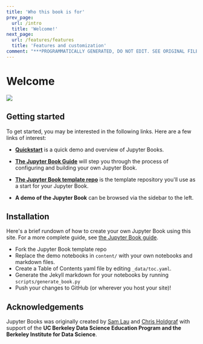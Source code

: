 ```yaml
---
title: 'Who this book is for'
prev_page:
  url: /intro
  title: 'Welcome!'
next_page:
  url: /features/features
  title: 'Features and customization'
comment: "***PROGRAMMATICALLY GENERATED, DO NOT EDIT. SEE ORIGINAL FILES IN /content***"
---
```


# Welcome
<!-- <img src="https://raw.githubusercontent.com/mneira10/MLBook/master/content/images/logo/MLLogo.png" class="center"> -->


<img src="https://circleci.com/gh/jupyter/jupyter-book.svg?style=svg" class="left">




## Getting started

To get started, you may be interested in the following links.
Here are a few links of interest:

* **[Quickstart](features/features)** is a quick demo and overview of Jupyter Books.

* **[The Jupyter Book Guide](guide/01_overview)**
  will step you through the process of configuring and building your own Jupyter Book.

* **[The Jupyter Book template repo](https://github.com/jupyter/jupyter-book)** is the template
  repository you'll use as a start for your Jupyter Book.

* **A demo of the Jupyter Book** can be browsed via the sidebar to the left.

## Installation

Here's a brief rundown of how to create your own Jupyter Book using this site. For a more
complete guide, see [the Jupyter Book guide](guide/01_overview).

* Fork the Jupyter Book template repo
* Replace the demo notebooks in `content/` with your own notebooks and markdown files.
* Create a Table of Contents yaml file by editing `_data/toc.yaml`.
* Generate the Jekyll markdown for your notebooks by running `scripts/generate_book.py`
* Push your changes to GitHub (or wherever you host your site)!

## Acknowledgements

Jupyter Books was originally created by [Sam Lau][sam] and [Chris Holdgraf][chris]
with support of the **UC Berkeley Data Science Education Program and the Berkeley
Institute for Data Science**.

[sam]: http://www.samlau.me/
[chris]: https://predictablynoisy.com
